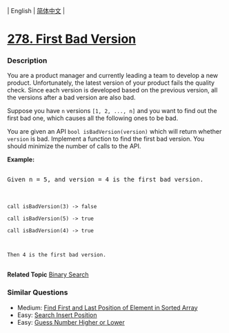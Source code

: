 | English | [简体中文](README.md) |

# [278. First Bad Version](https://leetcode-cn.com/problems/first-bad-version)
 ### Description
<p>You are a product manager and currently leading a team to develop a new product. Unfortunately, the latest version of your product fails the quality check. Since each version is developed based on the previous version, all the versions after a bad version are also bad.</p>

<p>Suppose you have <code>n</code> versions <code>[1, 2, ..., n]</code> and you want to find out the first bad one, which causes all the following ones to be bad.</p>

<p>You are given an API <code>bool isBadVersion(version)</code> which will return whether <code>version</code> is bad. Implement a function to find the first bad version. You should minimize the number of calls to the API.</p>

<p><b>Example:</b></p>

<pre>
Given n = 5, and version = 4 is the first bad version.

<code>call isBadVersion(3) -&gt; false
call isBadVersion(5)&nbsp;-&gt; true
call isBadVersion(4)&nbsp;-&gt; true

Then 4 is the first bad version.&nbsp;</code>
</pre>

**Related Topic**  [Binary Search](https://leetcode-cn.com/tag/binary-search) 

### Similar Questions
 - Medium:	[Find First and Last Position of Element in Sorted Array](https://leetcode-cn.com/problems/find-first-and-last-position-of-element-in-sorted-array) 
 - Easy:	[Search Insert Position](https://leetcode-cn.com/problems/search-insert-position) 
 - Easy:	[Guess Number Higher or Lower](https://leetcode-cn.com/problems/guess-number-higher-or-lower) 
